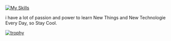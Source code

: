 [![My Skills](https://skillicons.dev/icons?i=c,cpp,py,django,js,html,css,bootstrap,react,java,vscode)](https://skillicons.dev)

i have a lot of passion and power to learn New Things and New Technologie Every Day, so Stay Cool.

[![trophy](https://github-profile-trophy.vercel.app/?username=AlCo2)](https://github.com/AlCo2/github-profile-trophy)
